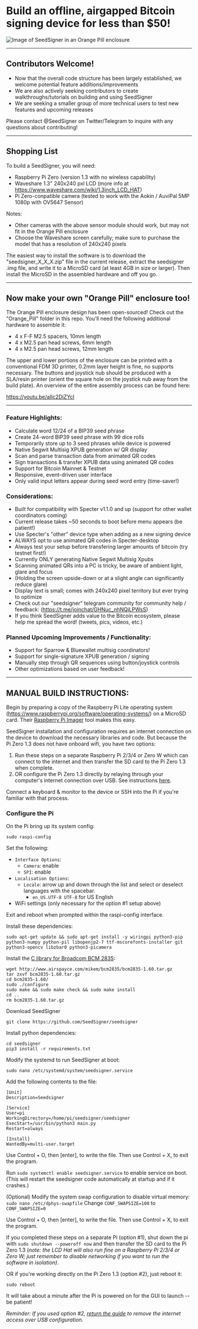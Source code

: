 # Build an offline, airgapped Bitcoin signing device for less than $50!

![Image of SeedSigner in an Orange Pill enclosure](docs/img/Orange_Pill.JPG)

---------------

## Contributors Welcome!

* Now that the overall code structure has been largely established, we welcome potential feature additions/improvements
* We are also actively seeking contributors to create walkthroughs/tutorials on building and using SeedSigner
* We are seeking a smaller group of more technical users to test new features and upcoming releases

Please contact @SeedSigner on Twitter/Telegram to inquire with any questions about contributing!

---------------

## Shopping List

To build a SeedSigner, you will need:

* Raspberry Pi Zero (version 1.3 with no wireless capability)
* Waveshare 1.3" 240x240 pxl LCD (more info at https://www.waveshare.com/wiki/1.3inch_LCD_HAT)
* Pi Zero-conpatible camera (tested to work with the Aokin / AuviPal 5MP 1080p with OV5647 Sensor)

Notes:
* Other cameras with the above sensor module should work, but may not fit in the Orange Pill enclosure
* Choose the Waveshare screen carefully; make sure to purchase the model that has a resolution of 240x240 pixels

The easiest way to install the software is to download the "seedsigner_X_X_X.zip" file in the current release, extract the seedsigner .img file, and write it to a MicroSD card (at least 4GB in size or larger). Then install the MicroSD in the assembled hardware and off you go.

---------------

## Now make your own "Orange Pill" enclosure too!

The Orange Pill enclosure design has been open-sourced! Check out the "Orange_Pill" folder in this repo. You'll need the following additional hardware to assemble it:

* 4 x F-F M2.5 spacers, 10mm length
* 4 x M2.5 pan head screws, 6mm length
* 4 x M2.5 pan head screws, 12mm length

The upper and lower portions of the enclosure can be printed with a conventional FDM 3D printer, 0.2mm layer height is fine, no supports necessary. The buttons and joystick nub should be produced with a SLA/resin printer (orient the square hole on the joystick nub away from the build plate). An overview of the entire assembly process can be found here:

https://youtu.be/aIIc2DiZYcI

---------------

### Feature Highlights:
* Calculate word 12/24 of a BIP39 seed phrase
* Create 24-word BIP39 seed phrase with 99 dice rolls
* Temporarily store up to 3 seed phrases while device is powered
* Native Segwit Multisig XPUB generation w/ QR display
* Scan and parse transaction data from animated QR codes
* Sign transactions & transfer XPUB data using animated QR codes
* Support for Bitcoin Mainnet & Testnet
* Responsive, event-driven user interface
* Only valid input letters appear during seed word entry (time-saver!)

### Considerations:
* Built for compatibility with Specter v1.1.0 and up (support for other wallet coordinators coming)
* Current release takes ~50 seconds to boot before menu appears (be patient!)
* Use Specter's "other" device type when adding as a new signing device
* ALWAYS opt to use animated QR codes in Specter-desktop
* Always test your setup before transfering larger amounts of bitcoin (try testnet first!)
* Currently ONLY generating Native Segwit Multisig Xpubs
* Scanning animated QRs into a PC is tricky, be aware of ambient light, glare and focus
* (Holding the screen upside-down or at a slight angle can significantly reduce glare)
* Display text is small; comes with 240x240 pixel territory but ever trying to optimize
* Check out our "seedsigner" telegram community for community help / feedback: (https://t.me/joinchat/GHNuc_nhNQjLPWsS)
* If you think SeedSigner adds value to the Bitcoin ecosystem, please help me spread the word! (tweets, pics, videos, etc.)

### Planned Upcoming Improvements / Functionality:
* Support for Sparrow & Bluewallet multisig coordinators!
* Support for single-signature XPUB generation / signing
* Manually step through QR sequences using button/joystick controls
* Other optimizations based on user feedback!

---------------

## MANUAL BUILD INSTRUCTIONS:
Begin by preparing a copy of the Raspberry Pi Lite operating system (https://www.raspberrypi.org/software/operating-systems/) on a MicroSD card. Their [Raspberry Pi Imager](https://www.raspberrypi.org/software/) tool makes this easy.

SeedSigner installation and configuration requires an internet connection on the device to download the necessary libraries and code. But because the Pi Zero 1.3 does not have onboard wifi, you have two options:

1. Run these steps on a separate Raspberry Pi 2/3/4 or Zero W which can connect to the internet and then transfer the SD card to the Pi Zero 1.3 when complete.
2. OR configure the Pi Zero 1.3 directly by relaying through your computer's internet connection over USB. See instructions [here](docs/usb_relay.md).

Connect a keyboard & monitor to the device or SSH into the Pi if you're familiar with that process.

### Configure the Pi
On the Pi bring up its system config:
```
sudo raspi-config
```

Set the following:
* `Interface Options`:
    * `Camera`: enable
    * `SPI`: enable
* `Localisation Options`:
    * `Locale`: arrow up and down through the list and select or deselect languages with the spacebar.
        * `en_US.UTF-8 UTF-8` for US English
* WiFi settings (only necessary for the option #1 setup above)

Exit and reboot when prompted within the raspi-config interface.

Install these dependencies:
```
sudo apt-get update && sudo apt-get install -y wiringpi python3-pip python3-numpy python-pil libopenjp2-7 ttf-mscorefonts-installer git python3-opencv libzbar0 python3-picamera
```

Install the [C library for Broadcom BCM 2835](http://www.airspayce.com/mikem/bcm2835/):
```
wget http://www.airspayce.com/mikem/bcm2835/bcm2835-1.60.tar.gz
tar zxvf bcm2835-1.60.tar.gz
cd bcm2835-1.60/
sudo ./configure
sudo make && sudo make check && sudo make install
cd ..
rm bcm2835-1.60.tar.gz
```

Download SeedSigner
```
git clone https://github.com/SeedSigner/seedsigner
```

Install python dependencies:
```
cd seedsigner
pip3 install -r requirements.txt
```

Modify the systemd to run SeedSigner at boot:
```
sudo nano /etc/systemd/system/seedsigner.service
```

Add the following contents to the file:
```
[Unit]
Description=Seedsigner

[Service]
User=pi
WorkingDirectory=/home/pi/seedsigner/seedsigner
ExecStart=/usr/bin/python3 main.py
Restart=always

[Install]
WantedBy=multi-user.target
```

Use Control + O, then [enter], to write the file.
Then use Control + X, to exit the program.

Run `sudo systemctl enable seedsigner.service` to enable service on boot. (This will restart the seedsigner code automatically at startup and if it crashes.)

(Optional) Modify the system swap configuration to disable virtual memory:
```sudo nano /etc/dphys-swapfile```
Change `CONF_SWAPSIZE=100` to `CONF_SWAPSIZE=0`

Use Control + O, then [enter], to write the file.
Then use Control + X, to exit the program.

If you completed these steps on a separate Pi (option #1), shut down the pi with `sudo shutdown --poweroff now` and then transfer the SD card to the Pi Zero 1.3 (_note: the LCD Hat will also run fine on a Raspberry Pi 2/3/4 or Zero W; just remember to disable networking if you want to run the software in isolation)_.

OR if you're working directly on the Pi Zero 1.3 (option #2), just reboot it:
```
sudo reboot
```

It will take about a minute after the Pi is powered on for the GUI to launch -- be patient!

_Reminder: If you used option #2, [return the guide](babel/README.md) to remove the internet access over USB configuration._
